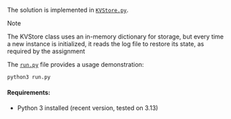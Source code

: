 The solution is implemented in [`KVStore.py`](KVStore.py).

> [!NOTE]
> The KVStore class uses an in-memory dictionary for storage, but every time a new instance is initialized, it reads the log file to restore its state, as required by the assignment

The [`run.py`](run.py) file provides a usage demonstration:

```bash
python3 run.py
```


#### Requirements:

- Python 3 installed (recent version, tested on 3.13)
